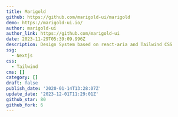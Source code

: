 ```yaml
---
title: Marigold
github: https://github.com/marigold-ui/marigold
demo: https://marigold-ui.io/
author: marigold-ui
author_link: https://github.com/marigold-ui
date: 2023-11-29T05:39:09.996Z
description: Design System based on react-aria and Tailwind CSS
ssg:
  - Nextjs
css:
  - Tailwind
cms: []
category: []
draft: false
publish_date: '2020-01-14T13:28:07Z'
update_date: '2023-12-01T11:29:01Z'
github_star: 80
github_fork: 6
---
```

